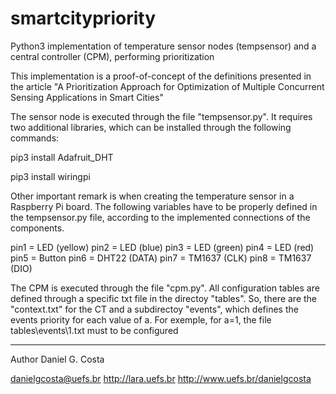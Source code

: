 # smartcitypriority
Python3 implementation of temperature sensor nodes (tempsensor) and a central controller (CPM), performing prioritization

This implementation is a proof-of-concept of the definitions presented in the article "A Prioritization Approach for Optimization of Multiple Concurrent Sensing Applications in Smart Cities"

The sensor node is executed through the file "tempsensor.py". It requires two additional libraries, which can be installed through the following commands:

pip3 install Adafruit_DHT

pip3 install wiringpi

Other important remark is when creating the temperature sensor in a Raspberry Pi board. The following variables have to be properly defined in the tempsensor.py file, according to the implemented connections of the components.

pin1 = LED (yellow)
pin2 = LED (blue)
pin3 = LED (green)
pin4 = LED (red)
pin5 = Button
pin6 = DHT22 (DATA)
pin7 = TM1637 (CLK)
pin8 = TM1637 (DIO)

The CPM is executed through the file "cpm.py".
All configuration tables are defined through a specific txt file in the directoy "tables\". So, there are the "context.txt" for the CT and a subdirectoy "events\", which defines the events priority for each value of a. For exemple, for a=1, the file tables\events\1.txt must to be configured

------------
Author Daniel G. Costa 

danielgcosta@uefs.br
http://lara.uefs.br
http://www.uefs.br/danielgcosta
